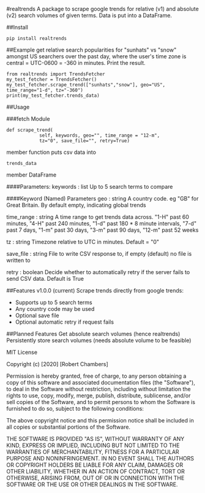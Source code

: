 #realtrends
A package to scrape google trends for relative (v1) and absolute (v2) search
volumes of given terms. Data is put into a DataFrame.

##Install
```
pip install realtrends
```

##Example
get relative search popularities for "sunhats" vs "snow" amongst US searchers 
over the past day, where the user's time zone is central = UTC-0600 = -360 in 
minutes. Print the result.
```
from realtrends import TrendsFetcher
my_test_fetcher = TrendsFetcher()
my_test_fetcher.scrape_trend(["sunhats","snow"], geo="US", time_range="1-d", tz="-360")
print(my_test_fetcher.trends_data)
```

##Usage

###fetch Module

```
def scrape_trend(
            self, keywords, geo="", time_range = "12-m",
            tz="0", save_file="", retry=True)
```
member function puts csv data into
```
trends_data
```
member DataFrame

####Parameters:
keywords : list 
Up to 5 search terms to compare

####Keyword (Named) Parameters
geo : string 
A country code. eg "GB" for Great Britain. By default empty,
indicating global trends

time\_range : string 
A time range to get trends data across. 
"1-H" past 60 minutes, 
"4-H" past 240 minutes, 
"1-d" past 180 * 8 minute intervals, 
"7-d" past 7 days, 
"1-m" past 30 days, 
"3-m" past 90 days, 
"12-m" past 52 weeks

tz : string 
Timezone relative to UTC in minutes. Default = "0"

save\_file : string 
File to write CSV response to, if empty (default) no
file is written to

retry : boolean 
Decide whether to automatically retry if the server fails
to send CSV data. Default is True

##Features
v1.0.0 (current) 
Scrape trends directly from google trends:
* Supports up to 5 search terms
* Any country code may be used
* Optional save file
* Optional automatic retry if request fails

##Planned Features
Get absolute search volumes (hence realtrends)
Persistently store search volumes (needs absolute volume to be feasible)

MIT License

Copyright (c) [2020] [Robert Chambers]

Permission is hereby granted, free of charge, to any person obtaining a copy
of this software and associated documentation files (the "Software"), to deal
in the Software without restriction, including without limitation the rights
to use, copy, modify, merge, publish, distribute, sublicense, and/or sell
copies of the Software, and to permit persons to whom the Software is
furnished to do so, subject to the following conditions:

The above copyright notice and this permission notice shall be included in all
copies or substantial portions of the Software.

THE SOFTWARE IS PROVIDED "AS IS", WITHOUT WARRANTY OF ANY KIND, EXPRESS OR
IMPLIED, INCLUDING BUT NOT LIMITED TO THE WARRANTIES OF MERCHANTABILITY,
FITNESS FOR A PARTICULAR PURPOSE AND NONINFRINGEMENT. IN NO EVENT SHALL THE
AUTHORS OR COPYRIGHT HOLDERS BE LIABLE FOR ANY CLAIM, DAMAGES OR OTHER
LIABILITY, WHETHER IN AN ACTION OF CONTRACT, TORT OR OTHERWISE, ARISING FROM,
OUT OF OR IN CONNECTION WITH THE SOFTWARE OR THE USE OR OTHER DEALINGS IN THE
SOFTWARE.
